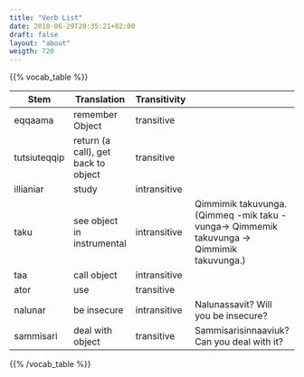 ```yaml
---
title: "Verb List"
date: 2018-06-29T20:35:21+02:00
draft: false
layout: "about"
weigth: 720
---
```

{{% vocab_table %}}

| Stem         | Translation                         | Transitivity |                                                                                           |
|--------------|-------------------------------------|--------------|-------------------------------------------------------------------------------------------|
| eqqaama      | remember Object                     | transitive   |                                                                                           |
| tutsiuteqqip | return (a call), get back to object | transitive   |                                                                                           |
| illianiar    | study                               | intransitive |                                                                                           |
| taku         | see object in instrumental          | intransitive | Qimmimik takuvunga. (Qimmeq -mik taku -vunga-> Qimmemik takuvunga -> Qimmimik takuvunga.) |
| taa          | call object                         | intransitive |                                                                                           |
| ator         | use                                 | transitive   |                                                                                           |
| nalunar      | be insecure                         | intransitive | Nalunassavit? Will you be insecure?                                                       |
| sammisari    | deal with object                    | transitive   | Sammisarisinnaaviuk? Can you deal with it?                                                |
{{% /vocab_table %}}